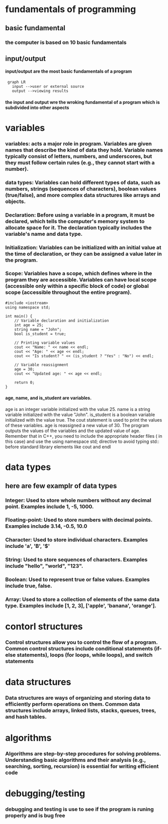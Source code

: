 # fundamentals of programming
## basic fundamental

### the computer is based on 10 basic fundamentals
## input/output
#### input/output are the most basic fundamentals of a program 
```mermaid
 graph LR
   input -->user or external source
   output -->viewing results 
```
#### the input and output wre the wroking fundamental of a program which is subdivided into other aspects
# variables
### variables: acts a major role in program.  Variables are given names that describe the kind of data they hold. Variable names typically consist of letters, numbers, and underscores, but they must follow certain rules (e.g., they cannot start with a number).
### data types:  Variables can hold different types of data, such as numbers, strings (sequences of characters), boolean values (true/false), and more complex data structures like arrays and objects.
### Declaration: Before using a variable in a program, it must be declared, which tells the computer's memory system to allocate space for it. The declaration typically includes the variable's name and data type.
### Initialization: Variables can be initialized with an initial value at the time of declaration, or they can be assigned a value later in the program.
### Scope: Variables have a scope, which defines where in the program they are accessible. Variables can have local scope (accessible only within a specific block of code) or global scope (accessible throughout the entire program).
```
#include <iostream>
using namespace std;

int main() {
    // Variable declaration and initialization
    int age = 25;
    string name = "John";
    bool is_student = true;

    // Printing variable values
    cout << "Name: " << name << endl;
    cout << "Age: " << age << endl;
    cout << "Is student? " << (is_student ? "Yes" : "No") << endl;

    // Variable reassignment
    age = 30;
    cout << "Updated age: " << age << endl;

    return 0;
}
```
#### age, name, and is_student are variables.
age is an integer variable initialized with the value 25.
name is a string variable initialized with the value "John".
is_student is a boolean variable initialized with the value true.
The cout statement is used to print the values of these variables.
age is reassigned a new value of 30.
The program outputs the values of the variables and the updated value of age.
Remember that in C++, you need to include the appropriate header files (<iostream> in this case) and use the using namespace std; directive to avoid typing std:: before standard library elements like cout and endl


# data types 
## here are few examplr of data types
### Integer: Used to store whole numbers without any decimal point. Examples include 1, -5, 1000.
### Floating-point: Used to store numbers with decimal points. Examples include 3.14, -0.5, 10.0
### Character: Used to store individual characters. Examples include 'a', 'B', '$'
### String: Used to store sequences of characters. Examples include "hello", "world", "123".
### Boolean: Used to represent true or false values. Examples include true, false.
### Array: Used to store a collection of elements of the same data type. Examples include [1, 2, 3], ['apple', 'banana', 'orange'].

# contorl structures
### Control structures allow you to control the flow of a program. Common control structures include conditional statements (if-else statements), loops (for loops, while loops), and switch statements

# data structures
###  Data structures are ways of organizing and storing data to efficiently perform operations on them. Common data structures include arrays, linked lists, stacks, queues, trees, and hash tables.
# algorithms
###  Algorithms are step-by-step procedures for solving problems. Understanding basic algorithms and their analysis (e.g., searching, sorting, recursion) is essential for writing efficient code
# debugging/testing
### debugging and testing is use to see if the program is runing properly and is bug free
